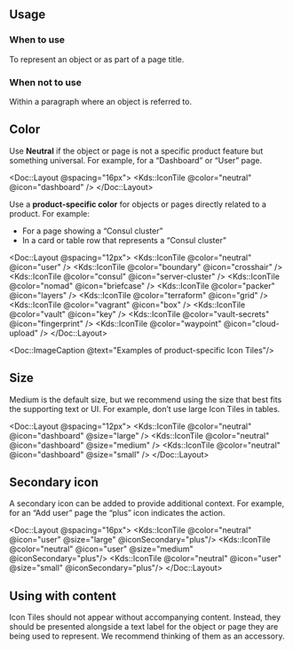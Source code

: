 ## Usage

### When to use

To represent an object or as part of a page title.

### When not to use

Within a paragraph where an object is referred to.

## Color

Use **Neutral** if the object or page is not a specific product feature but something universal. For example, for a “Dashboard” or “User” page.

<Doc::Layout @spacing="16px">
  <Kds::IconTile @color="neutral" @icon="dashboard" />
</Doc::Layout>

Use a **product-specific color** for objects or pages directly related to a product. For example:

- For a page showing a “Consul cluster”
- In a card or table row that represents a “Consul cluster”

<Doc::Layout @spacing="12px">
  <Kds::IconTile @color="neutral" @icon="user" />
  <Kds::IconTile @color="boundary" @icon="crosshair" />
  <Kds::IconTile @color="consul" @icon="server-cluster" />
  <Kds::IconTile @color="nomad" @icon="briefcase" />
  <Kds::IconTile @color="packer" @icon="layers" />
  <Kds::IconTile @color="terraform" @icon="grid" />
  <Kds::IconTile @color="vagrant" @icon="box" />
  <Kds::IconTile @color="vault" @icon="key" />
  <Kds::IconTile @color="vault-secrets" @icon="fingerprint" />
  <Kds::IconTile @color="waypoint" @icon="cloud-upload" />
</Doc::Layout>

<Doc::ImageCaption @text="Examples of product-specific Icon Tiles"/>

## Size

Medium is the default size, but we recommend using the size that best fits the supporting text or UI. For example, don’t use large Icon Tiles in tables.

<Doc::Layout @spacing="12px">
  <Kds::IconTile @color="neutral" @icon="dashboard" @size="large" />
  <Kds::IconTile @color="neutral" @icon="dashboard" @size="medium" />
  <Kds::IconTile @color="neutral" @icon="dashboard" @size="small" />
</Doc::Layout>

## Secondary icon

A secondary icon can be added to provide additional context. For example, for an “Add user” page the “plus” icon indicates the action.

<Doc::Layout @spacing="16px">
  <Kds::IconTile @color="neutral" @icon="user" @size="large" @iconSecondary="plus"/>
  <Kds::IconTile @color="neutral" @icon="user" @size="medium" @iconSecondary="plus"/>
  <Kds::IconTile @color="neutral" @icon="user" @size="small" @iconSecondary="plus"/>
</Doc::Layout>

## Using with content

Icon Tiles should not appear without accompanying content. Instead, they should be presented alongside a text label for the object or page they are being used to represent. We recommend thinking of them as an accessory.